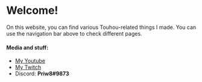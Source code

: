 # Welcome!
On this website, you can find various Touhou-related things I made. You can use the navigation bar above to check different pages.

#### Media and stuff:
- [My Youtube](https://www.youtube.com/channel/UCfFHyEuaF-aVxz91x25aTpQ)
- [My Twitch](https://www.twitch.tv/priw8)
- Discord: **Priw8#9873**